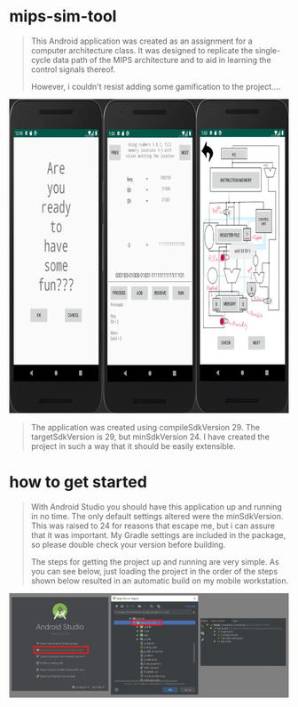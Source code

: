 # mips-sim-tool
> This Android application was created as an assignment for a computer architecture class.
> It was designed to replicate the single-cycle data path of the MIPS architecture
> and to aid in learning the control signals thereof.
>
> However, i couldn't resist adding some gamification to the project....

<img src="screen-preview.png" alt="preview"  width="838" height="565">

> The application was created using compileSdkVersion 29.
> The targetSdkVersion is 29, but minSdkVersion 24.
> I have created the project in such a way that it should be easily extensible.

# how to get started
> With Android Studio you should have this application up and running in no time. The only default settings altered
> were the minSdkVersion.  This was raised to 24 for reasons that escape me, but i can assure that it was important.
> My Gradle settings are included in the package, so please double check your version before building.
>
> The steps for getting the project up and running are very simple. As you can see below, just loading the project
> in the order of the steps shown below resulted in an automatic build on my mobile workstation. 

<img src="how-to-steps.png" alt="how-to">
